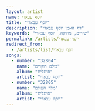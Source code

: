 ```yaml
---
layout: artist
name: יוסף עבאדי
title: "יוסף עבאדי"
description: "דף האמן יוסף עבאדי"
keywords: "שירים, מוזיקה, יוסף עבאדי"
permalink: /artists/יוסף-עבאדי
redirect_from:
  - /artists/list/יוסף עבאדי
songs:
  - number: "32804"
    name: "כולם רוקדים"
    album: "סינגלים"
    artist: "יוסף עבאדי"
  - number: "32805"
    name: "מלך העולם"
    album: "סינגלים"
    artist: "יוסף עבאדי"
---
```

